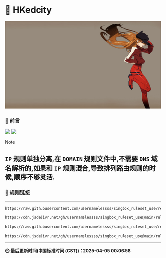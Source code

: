 
# 🧸 HKedcity
![](https://raw.githubusercontent.com/usernamelessss/picture-bed/main/images/202504042256831.jpg)
### 📣 前言
![](https://shields.io/badge/-移除重复规则-ff69b4) ![](https://shields.io/badge/-IP&nbsp;规则单独存放不与&nbsp;DOMAIN&nbsp;等混合-green)
> [!NOTE]
**`IP` 规则单独分离,在 `DOMAIN` 规则文件中,不需要 `DNS` 域名解析的,如果和 `IP` 规则混合,导致排列路由规则的时候,顺序不够灵活.**
---

###  🔗 规则链接
---

```url
https://raw.githubusercontent.com/usernamelessss/singbox_ruleset_use/refs/heads/main/rule/HKedcity/HKedcity_No_IP.json
```

```url
https://cdn.jsdelivr.net/gh/usernamelessss/singbox_ruleset_use@main/rule/HKedcity/HKedcity_No_IP.json
```

```url
https://raw.githubusercontent.com/usernamelessss/singbox_ruleset_use/refs/heads/main/rule/HKedcity/HKedcity_No_IP.srs
```

```url
https://cdn.jsdelivr.net/gh/usernamelessss/singbox_ruleset_use@main/rule/HKedcity/HKedcity_No_IP.srs
```

---
**⏲️ 最后更新时间(中国标准时间 (CST))：2025-04-05 00:06:58**